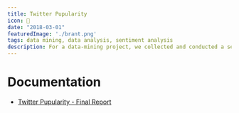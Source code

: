 ```yaml
---
title: Twitter Pupularity
icon: 🐶
date: "2018-03-01"
featuredImage: './brant.png'
tags: data mining, data analysis, sentiment analysis
description: For a data-mining project, we collected and conducted a sentiment analysis to study the resonant features of viral tweets from dog-themed twitter accounts.
---
```



# Documentation

- [Twitter Pupularity - Final Report](https://www.dropbox.com/s/0lwyz8qv2nir179/Twitter%20Pupularity%20-%20Final%20Report.pdf?dl=0)
